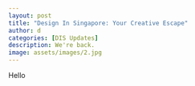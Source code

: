 ```yaml
---
layout: post
title: "Design In Singapore: Your Creative Escape"
author: d
categories: [DIS Updates]
description: We're back.
image: assets/images/2.jpg
---
```


Hello
